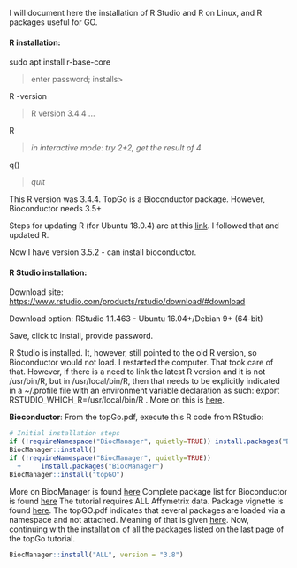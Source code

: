 I will document here the installation of R Studio and R on Linux, and R packages useful for GO. 

#### R installation:

sudo apt install r-base-core
> enter password; installs>

R -version
> R version 3.4.4 ...

R
> *in interactive mode: try 2+2, get the result of 4*

q() 
> *quit*

This R version was 3.4.4. TopGo is a Bioconductor package. However, Bioconductor needs 3.5+

Steps for updating R (for Ubuntu 18.0.4) are at this [link](https://www.digitalocean.com/community/tutorials/how-to-install-r-on-ubuntu-18-04). I followed that and updated R. 

Now I have version 3.5.2 - can install bioconductor.


#### R Studio installation:
Download site: https://www.rstudio.com/products/rstudio/download/#download

Download option: RStudio 1.1.463 - Ubuntu 16.04+/Debian 9+ (64-bit)

Save, click to install, provide password. 

R Studio is installed. It, however, still pointed to the old R version, so Bioconductor would not load. I restarted the computer. That took care of that. However, if there is a need to link the latest R version and it is not /usr/bin/R, but in /usr/local/bin/R, then that needs to be explicitly indicated in a ~/.profile file with an environment variable declaration as such: export RSTUDIO_WHICH_R=/usr/local/bin/R . More on this is [here](https://support.rstudio.com/hc/en-us/articles/200486138-Changing-R-versions-for-RStudio-desktop).

**Bioconductor**: From the topGo.pdf, execute this R code from RStudio:

```R
# Initial installation steps
if (!requireNamespace("BiocManager", quietly=TRUE)) install.packages("BiocManager")
BiocManager::install()
if (!requireNamespace("BiocManager", quietly=TRUE))
  +     install.packages("BiocManager")
BiocManager::install("topGO")
```

More on BiocManager is found [here](https://cran.r-project.org/web/packages/BiocManager/vignettes/BiocManager.html)
Complete package list for Bioconductor is found [here](https://bioconductor.org/packages/release/bioc/)
The tutorial requires ALL Affymetrix data. Package vignette is found [here](https://bioconductor.org/packages/release/data/experiment/html/ALL.html). The topGO.pdf indicates that several packages are loaded via a namespace and not attached. Meaning of that is given [here](https://stackoverflow.com/questions/14988722/in-r-what-does-loaded-via-a-namespace-and-not-attached-mean). 
Now, continuing with the installation of all the packages listed on the last page of the topGo tutorial. 

```R
BiocManager::install("ALL", version = "3.8")

```


